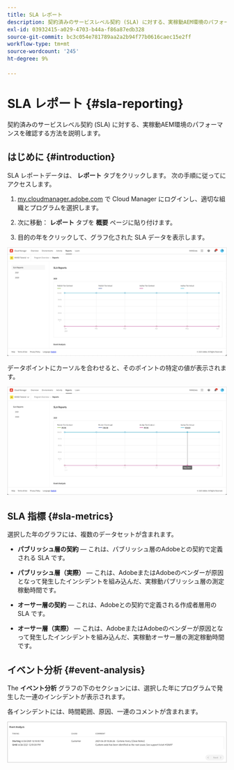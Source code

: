 ```yaml
---
title: SLA レポート
description: 契約済みのサービスレベル契約 (SLA) に対する、実稼動AEM環境のパフォーマンスを確認する方法を説明します。
exl-id: 03932415-a029-4703-b44a-f86a87edb328
source-git-commit: bc3c054e781789aa2a2b94f77b0616caec15e2ff
workflow-type: tm+mt
source-wordcount: '245'
ht-degree: 9%

---
```



# SLA レポート {#sla-reporting}

契約済みのサービスレベル契約 (SLA) に対する、実稼動AEM環境のパフォーマンスを確認する方法を説明します。

## はじめに {#introduction}

SLA レポートデータは、 **レポート** タブをクリックします。 次の手順に従ってにアクセスします。

1. [my.cloudmanager.adobe.com](https://my.cloudmanager.adobe.com/) で Cloud Manager にログインし、適切な組織とプログラムを選択します。

1. 次に移動： **レポート** タブを **概要** ページに貼り付けます。

1. 目的の年をクリックして、グラフ化された SLA データを表示します。

![SLA グラフの例](assets/sla-reporting-1.png)

データポイントにカーソルを合わせると、そのポイントの特定の値が表示されます。

![詳細データの表示](assets/sla-reporting-b.png)

## SLA 指標 {#sla-metrics}

選択した年のグラフには、複数のデータセットが含まれます。

* **パブリッシュ層の契約**  — これは、パブリッシュ層のAdobeとの契約で定義される SLA です。

* **パブリッシュ層（実際）**  — これは、AdobeまたはAdobeのベンダーが原因となって発生したインシデントを組み込んだ、実稼動パブリッシュ層の測定稼動時間です。

* **オーサー層の契約**  — これは、Adobeとの契約で定義される作成者層用の SLA です。

* **オーサー層（実際）**  — これは、AdobeまたはAdobeのベンダーが原因となって発生したインシデントを組み込んだ、実稼動オーサー層の測定稼動時間です。

## イベント分析 {#event-analysis}

The **イベント分析** グラフの下のセクションには、選択した年にプログラムで発生した一連のインシデントが表示されます。

各インシデントには、時間範囲、原因、一連のコメントが含まれます。

![イベント分析の例](assets/sla-reporting-c.png)
